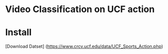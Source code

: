 # Video Classification on UCF action

# Install 
[Download Datset] (https://www.crcv.ucf.edu/data/UCF_Sports_Action.php)
